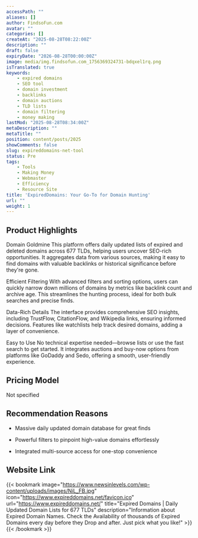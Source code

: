 ```yaml
---
accessPath: ""
aliases: []
author: FindsoFun.com
avatar: ""
categories: []
createAt: "2025-08-28T08:22:00Z"
description: ""
draft: false
expiryDate: "2026-08-28T00:00:00Z"
image: media/img.findsofun.com_1756369324731-bdqxel1rq.png
isTranslated: true
keywords:
    - expired domains
    - SEO tool
    - domain investment
    - backlinks
    - domain auctions
    - TLD lists
    - domain filtering
    - money making
lastMod: "2025-08-28T08:34:00Z"
metaDescription: ""
metaTitle: ""
position: content/posts/2025
showComments: false
slug: expireddomains-net-tool
status: Pre
tags:
    - Tools
    - Making Money
    - Webmaster
    - Efficiency
    - Resource Site
title: 'ExpiredDomains: Your Go-To for Domain Hunting'
url: ""
weight: 1
---
```

## Product Highlights
Domain Goldmine
This platform offers daily updated lists of expired and deleted domains across 677 TLDs, helping users uncover SEO-rich opportunities. It aggregates data from various sources, making it easy to find domains with valuable backlinks or historical significance before they're gone.

Efficient Filtering
With advanced filters and sorting options, users can quickly narrow down millions of domains by metrics like backlink count and archive age. This streamlines the hunting process, ideal for both bulk searches and precise finds.

Data-Rich Details
The interface provides comprehensive SEO insights, including TrustFlow, CitationFlow, and Wikipedia links, ensuring informed decisions. Features like watchlists help track desired domains, adding a layer of convenience.

Easy to Use
No technical expertise needed—browse lists or use the fast search to get started. It integrates auctions and buy-now options from platforms like GoDaddy and Sedo, offering a smooth, user-friendly experience.

## Pricing Model
<!--more-->Not specified

## Recommendation Reasons
- Massive daily updated domain database for great finds

- Powerful filters to pinpoint high-value domains effortlessly

- Integrated multi-source access for one-stop convenience

## Website Link
{{< bookmark image="https://www.newsinlevels.com/wp-content/uploads/images/NiL_FB.jpg" icon="https://www.expireddomains.net/favicon.ico" url="https://www.expireddomains.net/" title="Expired Domains | Daily Updated Domain Lists for 677 TLDs" description="Information about Expired Domain Names. Check the Availability of thousands of Expired Domains every day before they Drop and after. Just pick what you like!" >}}
{{< /bookmark >}}

